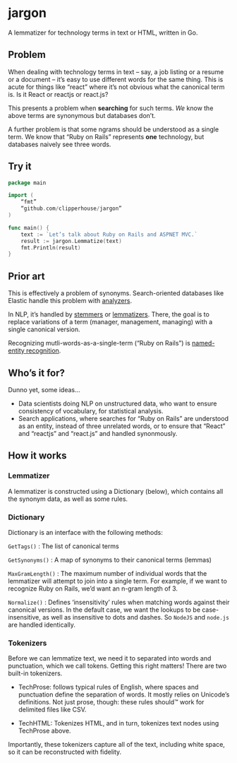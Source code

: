# jargon
A lemmatizer for technology terms in text or HTML, written in Go.

## Problem
When dealing with technology terms in text – say, a job listing or a resume or a document – 
it’s easy to use different words for the same thing. This is acute for things like “react” where it’s not obvious
what the canonical term is. Is it React or reactjs or react.js?

This presents a problem when **searching** for such terms. _We_ know the above terms are synonymous but databases don’t.

A further problem is that some ngrams should be understood as a single term. We know that “Ruby on Rails” represents 
**one** technology, but databases naively see three words.


## Try it

```go
package main

import (
    “fmt”
    “github.com/clipperhouse/jargon”
)

func main() {
    text := `Let’s talk about Ruby on Rails and ASPNET MVC.`
    result := jargon.Lemmatize(text)
    fmt.Println(result)
}
```

## Prior art
This is effectively a problem of synonyms. Search-oriented databases like Elastic handle this problem with [analyzers](https://www.elastic.co/guide/en/elasticsearch/reference/current/analysis-analyzers.html).

In NLP, it’s handled by [stemmers](https://en.wikipedia.org/wiki/Stemming) or [lemmatizers](https://en.wikipedia.org/wiki/Lemmatisation). There, the goal is to replace variations of a term (manager, management, managing) with a single canonical version.

Recognizing mutli-words-as-a-single-term (“Ruby on Rails”) is [named-entity recognition](https://en.wikipedia.org/wiki/Named-entity_recognition).

## Who’s it for?
Dunno yet, some ideas…

- Data scientists doing NLP on unstructured data, who want to ensure consistency of vocabulary, for statistical analysis.
- Search applications, where searches for “Ruby on Rails” are understood as an entity, instead of three unrelated words, or to ensure that “React” and “reactjs” and “react.js” and handled synonmously.

## How it works

### Lemmatizer
A lemmatizer is constructed using a Dictionary (below), which contains all the synonym data, as well as some rules.

### Dictionary
Dictionary is an interface with the following methods:

`GetTags()` : The list of canonical terms

`GetSynonyms()` : A map of synonyms to their canonical terms (lemmas)

`MaxGramLength()` : The maximum number of individual words that the lemmatizer will attempt to join into a single term. For example, if we want to recognize Ruby on Rails, we’d want an n-gram length of 3.

`Normalize()` : Defines ‘insensitivity’ rules when matching words against their canonical versions. In the default case, we want the lookups to be case-insensitive, as well as insensitive to dots and dashes. So `NodeJS` and `node.js` are handled identically.

### Tokenizers
Before we can lemmatize text, we need it to separated into words and punctuation, which we call tokens. Getting this right matters! There are two built-in tokenizers.

- TechProse: follows typical rules of English, where spaces and punctuation define the separation of words. It mostly relies on Unicode’s definitions. Not just prose, though: these rules should™️ work for delimited files like CSV.

- TechHTML: Tokenizes HTML, and in turn, tokenizes text nodes using TechProse above.

Importantly, these tokenizers capture all of the text, including white space, so it can be reconstructed with fidelity.
